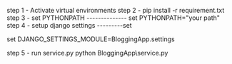 
step 1 - Activate virtual environments step 2 - pip install -r requirement.txt step 3 - set PYTHONPATH -------------- set PYTHONPATH="your path" step 4 - setup django settings ---------set 

set DJANGO_SETTINGS_MODULE=BloggingApp.settings



step 5 - run service.py python BloggingApp\service.py